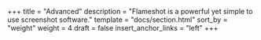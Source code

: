 +++
title = "Advanced"
description = "Flameshot is a powerful yet simple to use screenshot software."
template = "docs/section.html"
sort_by = "weight"
weight = 4
draft = false
insert_anchor_links = "left"
+++
